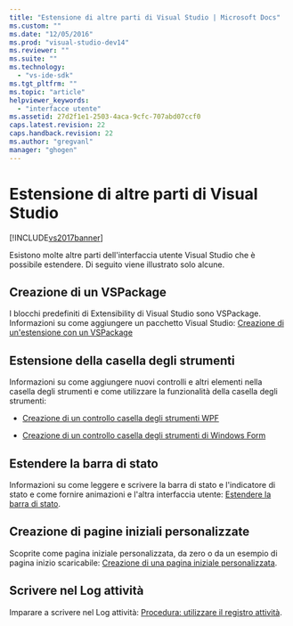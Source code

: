 ```yaml
---
title: "Estensione di altre parti di Visual Studio | Microsoft Docs"
ms.custom: ""
ms.date: "12/05/2016"
ms.prod: "visual-studio-dev14"
ms.reviewer: ""
ms.suite: ""
ms.technology: 
  - "vs-ide-sdk"
ms.tgt_pltfrm: ""
ms.topic: "article"
helpviewer_keywords: 
  - "interfacce utente"
ms.assetid: 27d2f1e1-2503-4aca-9cfc-707abd07ccf0
caps.latest.revision: 22
caps.handback.revision: 22
ms.author: "gregvanl"
manager: "ghogen"
---
```

# Estensione di altre parti di Visual Studio
[!INCLUDE[vs2017banner](../code-quality/includes/vs2017banner.md)]

Esistono molte altre parti dell'interfaccia utente Visual Studio che è possibile estendere. Di seguito viene illustrato solo alcune.  
  
## Creazione di un VSPackage  
 I blocchi predefiniti di Extensibility di Visual Studio sono VSPackage.  Informazioni su come aggiungere un pacchetto Visual Studio: [Creazione di un'estensione con un VSPackage](../extensibility/creating-an-extension-with-a-vspackage.md)  
  
## Estensione della casella degli strumenti  
 Informazioni su come aggiungere nuovi controlli e altri elementi nella casella degli strumenti e come utilizzare la funzionalità della casella degli strumenti:  
  
-   [Creazione di un controllo casella degli strumenti WPF](../extensibility/creating-a-wpf-toolbox-control.md)  
  
-   [Creazione di un controllo casella degli strumenti di Windows Form](../extensibility/creating-a-windows-forms-toolbox-control.md)  
  
## Estendere la barra di stato  
 Informazioni su come leggere e scrivere la barra di stato e l'indicatore di stato e come fornire animazioni e l'altra interfaccia utente: [Estendere la barra di stato](../extensibility/extending-the-status-bar.md).  
  
## Creazione di pagine iniziali personalizzate  
 Scoprite come pagina iniziale personalizzata, da zero o da un esempio di pagina inizio scaricabile: [Creazione di una pagina iniziale personalizzata](../extensibility/creating-a-custom-start-page.md).  
  
## Scrivere nel Log attività  
 Imparare a scrivere nel Log attività: [Procedura: utilizzare il registro attività](../extensibility/how-to-use-the-activity-log.md).